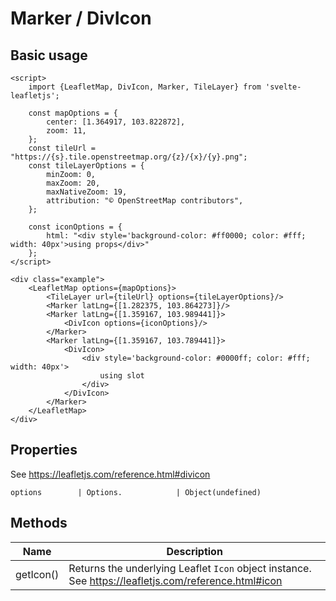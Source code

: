 # Marker / DivIcon

## Basic usage

```example height:400
<script>
    import {LeafletMap, DivIcon, Marker, TileLayer} from 'svelte-leafletjs';

    const mapOptions = {
        center: [1.364917, 103.822872],
        zoom: 11,
    };
    const tileUrl = "https://{s}.tile.openstreetmap.org/{z}/{x}/{y}.png";
    const tileLayerOptions = {
        minZoom: 0,
        maxZoom: 20,
        maxNativeZoom: 19,
        attribution: "© OpenStreetMap contributors",
    };

    const iconOptions = {
        html: "<div style='background-color: #ff0000; color: #fff; width: 40px'>using props</div>"
    };
</script>

<div class="example">
    <LeafletMap options={mapOptions}>
        <TileLayer url={tileUrl} options={tileLayerOptions}/>
        <Marker latLng={[1.282375, 103.864273]}/>
        <Marker latLng={[1.359167, 103.989441]}>
            <DivIcon options={iconOptions}/>
        </Marker>
        <Marker latLng={[1.359167, 103.789441]}>
            <DivIcon>
                <div style='background-color: #0000ff; color: #fff; width: 40px'>
                    using slot
                </div>
            </DivIcon>
        </Marker>
    </LeafletMap>
</div>
```

## Properties

See https://leafletjs.com/reference.html#divicon

```properties
options        | Options.            | Object(undefined)
```

## Methods

| Name      | Description                                                                                          |
| --------- | ---------------------------------------------------------------------------------------------------- |
| getIcon() | Returns the underlying Leaflet `Icon` object instance. See https://leafletjs.com/reference.html#icon |
